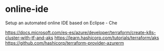 # online-ide
Setup an automated online IDE based on Eclipse - Che


https://docs.microsoft.com/es-es/azure/developer/terraform/create-k8s-cluster-with-tf-and-aks
https://learn.hashicorp.com/tutorials/terraform/aks
https://github.com/hashicorp/terraform-provider-azurerm

